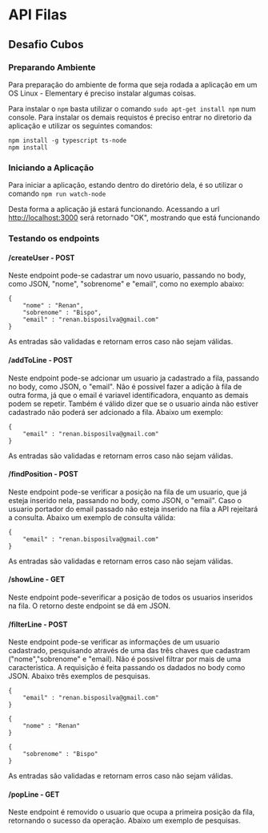 # API Filas
## Desafio Cubos

### Preparando Ambiente

Para preparação do ambiente de forma que seja rodada a aplicação em um OS Linux - Elementary é preciso instalar algumas coisas.

Para instalar o `npm` basta utilizar o comando `sudo apt-get install npm` num console.
Para instalar os demais requistos é preciso entrar no diretorio da aplicação e utilizar os seguintes comandos:
```
npm install -g typescript ts-node
npm install
```

### Iniciando a Aplicação

Para iniciar a aplicação, estando dentro do diretório dela, é so utilizar o comando `npm run watch-node`

Desta forma a aplicação já estará funcionando. Acessando a url [http://localhost:3000](http://localhost:3000) será retornado "OK", mostrando que está funcionando

### Testando os endpoints

#### /createUser - POST

Neste endpoint pode-se cadastrar um novo usuario, passando no body, como JSON, "nome", "sobrenome" e "email", como no exemplo abaixo:
```
{
	"nome" : "Renan",
	"sobrenome" : "Bispo",
	"email" : "renan.bisposilva@gmail.com"
}
```

As entradas são validadas e retornam erros caso não sejam válidas.

#### /addToLine - POST

Neste endpoint pode-se adcionar um usuario ja cadastrado a fila, passando no body, como JSON, o "email". Não é possivel fazer a adição à fila de outra forma, já que o email é variavel identificadora, enquanto as demais podem se repetir. Também é válido dizer que se o usuario ainda não estiver cadastrado não poderá ser adcionado a fila. Abaixo um exemplo:
```
{
	"email" : "renan.bisposilva@gmail.com"
}
```

As entradas são validadas e retornam erros caso não sejam válidas.

#### /findPosition - POST

Neste endpoint pode-se verificar a posição na fila de um usuario, que já esteja inserido nela, passando no body, como JSON, o "email". Caso o usuario portador do email passado não esteja inserido na fila a API rejeitará a consulta. Abaixo um exemplo de consulta válida:
```
{
	"email" : "renan.bisposilva@gmail.com"
}
```

As entradas são validadas e retornam erros caso não sejam válidas.

#### /showLine - GET

Neste endpoint pode-severificar a posição de todos os usuarios inseridos na fila. O retorno deste endpoint se dá em JSON.

#### /filterLine - POST

Neste endpoint pode-se verificar as informações de um usuario cadastrado, pesquisando através de uma das três chaves que cadastram ("nome","sobrenome" e "email). Não é possivel filtrar por mais de uma caracteristica. A requisição é feita passando os dadados no body como JSON. Abaixo três exemplos de pesquisas.
```
{
	"email" : "renan.bisposilva@gmail.com"
}
```
```
{
	"nome" : "Renan"
}
```
```
{
	"sobrenome" : "Bispo"
}
```

As entradas são validadas e retornam erros caso não sejam válidas.


#### /popLine - GET

Neste endpoint é removido o usuario que ocupa a primeira posição da fila, retornando o sucesso da operação. Abaixo um exemplo de pesquisas.
